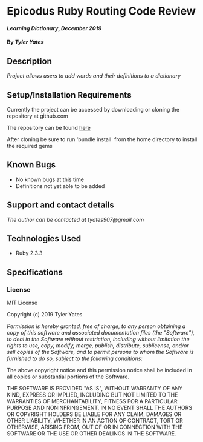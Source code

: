 # Epicodus Ruby Routing Code Review

#### _Learning Dictionary_, _December 2019_

#### By _**Tyler Yates**_

## Description

_Project allows users to add words and their definitions to a dictionary_

## Setup/Installation Requirements

Currently the project can be accessed by downloading or cloning the repository at github.com

The repository can be found [here](https://github.com/YTyler/yatesRubyRoutingReview)

After cloning be sure to run 'bundle install' from the home directory to install the required gems

## Known Bugs

* No known bugs at this time
* Definitions not yet able to be added

## Support and contact details

_The author can be contacted at tyates907@gmail.com_

## Technologies Used

* Ruby 2.3.3

## Specifications

### License

MIT License

Copyright (c) 2019 Tyler Yates

*Permission is hereby granted, free of charge, to any person obtaining a copy
of this software and associated documentation files (the "Software"), to deal
in the Software without restriction, including without limitation the rights
to use, copy, modify, merge, publish, distribute, sublicense, and/or sell
copies of the Software, and to permit persons to whom the Software is
furnished to do so, subject to the following conditions:*

The above copyright notice and this permission notice shall be included in all
copies or substantial portions of the Software.

THE SOFTWARE IS PROVIDED "AS IS", WITHOUT WARRANTY OF ANY KIND, EXPRESS OR
IMPLIED, INCLUDING BUT NOT LIMITED TO THE WARRANTIES OF MERCHANTABILITY,
FITNESS FOR A PARTICULAR PURPOSE AND NONINFRINGEMENT. IN NO EVENT SHALL THE
AUTHORS OR COPYRIGHT HOLDERS BE LIABLE FOR ANY CLAIM, DAMAGES OR OTHER
LIABILITY, WHETHER IN AN ACTION OF CONTRACT, TORT OR OTHERWISE, ARISING FROM,
OUT OF OR IN CONNECTION WITH THE SOFTWARE OR THE USE OR OTHER DEALINGS IN THE
SOFTWARE.
